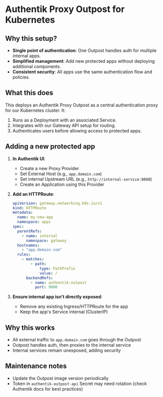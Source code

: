 # Authentik Proxy Outpost for Kubernetes

## Why this setup?

- **Single point of authentication**: One Outpost handles auth for multiple internal apps.
- **Simplified management**: Add new protected apps without deploying additional components.
- **Consistent security**: All apps use the same authentication flow and policies.

## What this does

This deploys an Authentik Proxy Outpost as a central authentication proxy for our Kubernetes cluster. It:

1. Runs as a Deployment with an associated Service.
2. Integrates with our Gateway API setup for routing.
3. Authenticates users before allowing access to protected apps.

## Adding a new protected app

1. **In Authentik UI**:
   - Create a new Proxy Provider
   - Set External Host (e.g., `app.domain.com`)
   - Set internal Upstream URL (e.g., `http://internal-service:8080`)
   - Create an Application using this Provider

2. **Add an HTTPRoute**:
   ```yaml
   apiVersion: gateway.networking.k8s.io/v1
   kind: HTTPRoute
   metadata:
     name: my-new-app
     namespace: apps
   spec:
     parentRefs:
       - name: internal
         namespace: gateway
     hostnames:
       - "app.domain.com"
     rules:
       - matches:
           - path:
               type: PathPrefix
               value: /
         backendRefs:
           - name: authentik-outpost
             port: 9000
   ```

3. **Ensure internal app isn't directly exposed**:
   - Remove any existing Ingress/HTTPRoute for the app
   - Keep the app's Service internal (ClusterIP)

## Why this works

- All external traffic to `app.domain.com` goes through the Outpost
- Outpost handles auth, then proxies to the internal service
- Internal services remain unexposed, adding security

## Maintenance notes

- Update the Outpost image version periodically
- Token in `authentik-outpost-api` Secret may need rotation (check Authentik docs for best practices)
